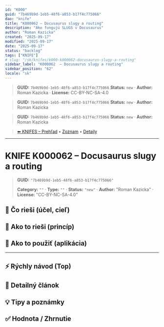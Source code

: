 ```yaml
---
id: "K000"
guid: "7b469b9d-1eb5-48f6-a853-b17f4c775066"
dao: "knife"
title: "K000062 – Docusaurus slugy a routing"
description: "Ako fungujú SLUGS v Docusaurus"
author: "Roman Kazicka"
created: "2025-09-17"
modified: "2025-09-17"
date: "2025-09-17"
status: "backlog"
tags: ["KNIFE"]
# slug: "/sk/knifes/k000-k000062-docusaurus-slugy-a-routing"
sidebar_label: "K000062  – Docusaurus slugy a routing"
sidebar_position: "62"
locale: "sk"
---
```

<!-- body:start -->

<!-- fm-visible: start -->
> **GUID:** `7b469b9d-1eb5-48f6-a853-b17f4c775066`
> **Status:** `new` · **Author:** Roman Kazicka · **License:** CC-BY-NC-SA-4.0
<!-- fm-visible: end -->
<!-- body:start -->

<!-- fm-visible: start -->
> **GUID:** `7b469b9d-1eb5-48f6-a853-b17f4c775066`
> **Status:** `new` · **Author:** Roman Kazicka
<!-- fm-visible: end -->
<!-- body:start -->

<!-- fm-visible: start -->
> **GUID:** `7b469b9d-1eb5-48f6-a853-b17f4c775066`
> **Status:** `new` · **Author:** Roman Kazicka
<!-- fm-visible: end -->
<!-- body:start -->

<!-- nav:knifes -->
> [⬅ KNIFES – Prehľad](../overview.md) • [Zoznam](../KNIFE_Overview_List.md) • [Detaily](../KNIFE_Overview_Details.md)
---
# KNIFE K000062  – Docusaurus slugy a routing
<!-- fm-visible: start -->

> **GUID:** `"7b469b9d-1eb5-48f6-a853-b17f4c775066"`
>   
> **Category:** `""` · **Type:** `""` · **Status:** `"new"` · **Author:** "Roman Kazicka" · **License:** "CC-BY-NC-SA-4.0"
<!-- fm-visible: end -->


## 🎯 Čo rieši (účel, cieľ)

## 🧩 Ako to rieši (princíp)

## 🧪 Ako to použiť (aplikácia)

---

## ⚡ Rýchly návod (Top)

## 📜 Detailný článok

## 💡 Tipy a poznámky

## ✅ Hodnota / Zhrnutie
